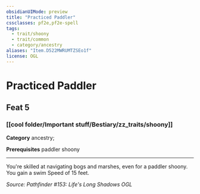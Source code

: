 ```yaml
---
obsidianUIMode: preview
title: "Practiced Paddler"
cssclasses: pf2e,pf2e-spell
tags:
  - trait/shoony
  - trait/common
  - category/ancestry
aliases: "Item.D522MWRUMTZSEo1f"
license: OGL
---
```

# Practiced Paddler
## Feat 5
### [[cool folder/Important stuff/Bestiary/zz_traits/shoony]]

**Category** ancestry; 



**Prerequisites** paddler shoony
* * *
You're skilled at navigating bogs and marshes, even for a paddler shoony. You gain a swim Speed of 15 feet.

*Source: Pathfinder #153: Life's Long Shadows*
*OGL*